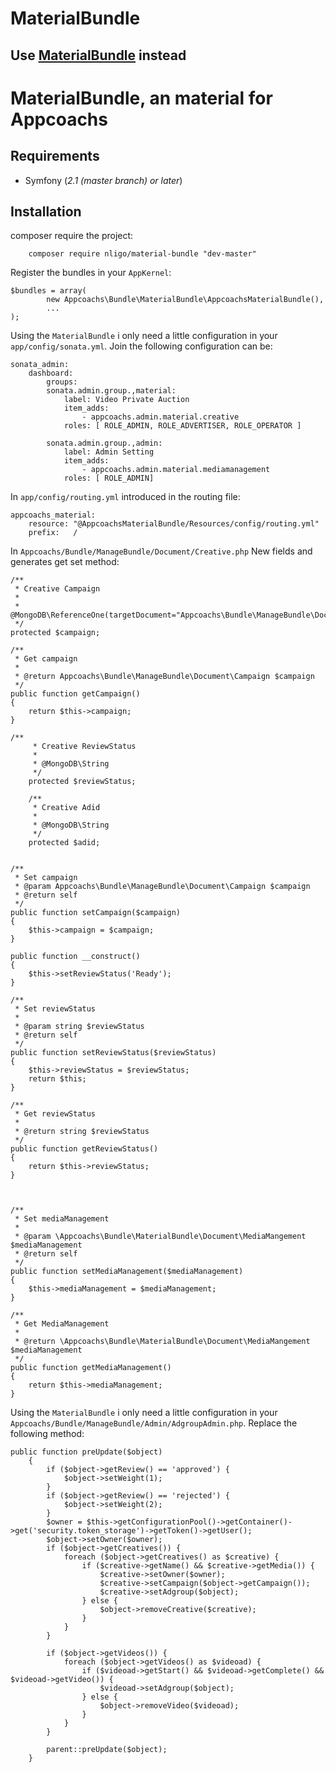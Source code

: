 # MaterialBundle
Use [MaterialBundle](https://github.com/nligo/MaterialBundle) instead
-------------------------------------------------------------------

# MaterialBundle, an material for Appcoachs

## Requirements

* Symfony (_2.1 (master branch) or later_)

## Installation

composer require the project:

        composer require nligo/material-bundle "dev-master"

Register the bundles in your `AppKernel`:

    $bundles = array(
            new Appcoachs\Bundle\MaterialBundle\AppcoachsMaterialBundle(),
            ...
    );


Using the `MaterialBundle` i only need a little configuration in your `app/config/sonata.yml`. Join the following configuration can be:

    sonata_admin:
        dashboard:
            groups:
            sonata.admin.group.,material:
                label: Video Private Auction
                item_adds:
                    - appcoachs.admin.material.creative
                roles: [ ROLE_ADMIN, ROLE_ADVERTISER, ROLE_OPERATOR ]

            sonata.admin.group.,admin:
                label: Admin Setting
                item_adds:
                    - appcoachs.admin.material.mediamanagement
                roles: [ ROLE_ADMIN]


In `app/config/routing.yml` introduced in the routing file:

    appcoachs_material:
        resource: "@AppcoachsMaterialBundle/Resources/config/routing.yml"
        prefix:   /

In `Appcoachs/Bundle/ManageBundle/Document/Creative.php` New fields and generates get set method:

    /**
     * Creative Campaign
     *
     * @MongoDB\ReferenceOne(targetDocument="Appcoachs\Bundle\ManageBundle\Document\Campaign")
     */
    protected $campaign;
    
    /**
     * Get campaign
     *
     * @return Appcoachs\Bundle\ManageBundle\Document\Campaign $campaign
     */
    public function getCampaign()
    {
        return $this->campaign;
    }
    
    /**
         * Creative ReviewStatus
         *
         * @MongoDB\String
         */
        protected $reviewStatus;
    
        /**
         * Creative Adid
         *
         * @MongoDB\String
         */
        protected $adid;
    
    
    /**
     * Set campaign
     * @param Appcoachs\Bundle\ManageBundle\Document\Campaign $campaign
     * @return self
     */
    public function setCampaign($campaign)
    {
        $this->campaign = $campaign;
    }
    
    public function __construct()
    {
        $this->setReviewStatus('Ready');
    }

    /**
     * Set reviewStatus
     *
     * @param string $reviewStatus
     * @return self
     */
    public function setReviewStatus($reviewStatus)
    {
        $this->reviewStatus = $reviewStatus;
        return $this;
    }

    /**
     * Get reviewStatus
     *
     * @return string $reviewStatus
     */
    public function getReviewStatus()
    {
        return $this->reviewStatus;
    }


    
    /**
     * Set mediaManagement
     *
     * @param \Appcoachs\Bundle\MaterialBundle\Document\MediaMangement $mediaManagement
     * @return self
     */
    public function setMediaManagement($mediaManagement)
    {
        $this->mediaManagement = $mediaManagement;
    }

    /**
     * Get MediaManagement
     *
     * @return \Appcoachs\Bundle\MaterialBundle\Document\MediaMangement $mediaManagement
     */
    public function getMediaManagement()
    {
        return $this->mediaManagement;
    }
    
    

Using the `MaterialBundle` i only need a little configuration in your `Appcoachs/Bundle/ManageBundle/Admin/AdgroupAdmin.php`. Replace the following method:  
  
  
    public function preUpdate($object)
        {
            if ($object->getReview() == 'approved') {
                $object->setWeight(1);
            }
            if ($object->getReview() == 'rejected') {
                $object->setWeight(2);
            }
            $owner = $this->getConfigurationPool()->getContainer()->get('security.token_storage')->getToken()->getUser();
            $object->setOwner($owner);
            if ($object->getCreatives()) {
                foreach ($object->getCreatives() as $creative) {
                    if ($creative->getName() && $creative->getMedia()) {
                        $creative->setOwner($owner);
                        $creative->setCampaign($object->getCampaign());
                        $creative->setAdgroup($object);
                    } else {
                        $object->removeCreative($creative);
                    }
                }
            }
    
            if ($object->getVideos()) {
                foreach ($object->getVideos() as $videoad) {
                    if ($videoad->getStart() && $videoad->getComplete() && $videoad->getVideo()) {
                        $videoad->setAdgroup($object);
                    } else {
                        $object->removeVideo($videoad);
                    }
                }
            }
    
            parent::preUpdate($object);
        }